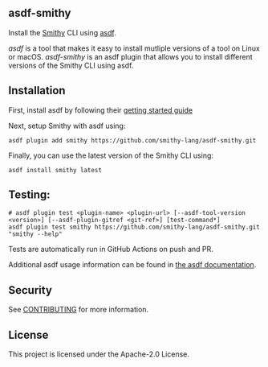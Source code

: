 ## asdf-smithy

Install the [Smithy](https://smithy.io) CLI using [asdf](https://asdf-vm.com).

*asdf* is a tool that makes it easy to install mutliple versions of a tool
on Linux or macOS. *asdf-smithy* is an asdf plugin that allows you to install
different versions of the Smithy CLI using asdf.


## Installation

First, install asdf by following their
[getting started guide](https://asdf-vm.com/guide/getting-started.html)

Next, setup Smithy with asdf using:

```
asdf plugin add smithy https://github.com/smithy-lang/asdf-smithy.git
```

Finally, you can use the latest version of the Smithy CLI using:

```
asdf install smithy latest
```

## Testing:

```shell
# asdf plugin test <plugin-name> <plugin-url> [--asdf-tool-version <version>] [--asdf-plugin-gitref <git-ref>] [test-command*]
asdf plugin test smithy https://github.com/smithy-lang/asdf-smithy.git "smithy --help"
```
Tests are automatically run in GitHub Actions on push and PR.

Additional asdf usage information can be found in
[the asdf documentation](https://asdf-vm.com/guide/getting-started.html#_4-install-a-plugin).


## Security

See [CONTRIBUTING](CONTRIBUTING.md#security-issue-notifications) for more information.

## License

This project is licensed under the Apache-2.0 License.

